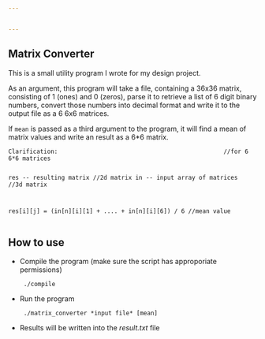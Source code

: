 ```yaml
---


---
```


<h2 id="matrix-converter">Matrix Converter</h2>
<p>This is a small utility program I wrote for my design project.</p>
<p>As an argument, this program will take a file, containing a 36x36 matrix, consisting of 1 (ones) and 0 (zeros), parse it to retrieve a list of 6 digit binary numbers, convert those numbers into decimal format and write it to the output file as a 6 6x6 matrices.</p>
<p>If <code>mean</code> is passed as a third argument to the program, it will find a mean of matrix values and write an result as a 6*6 matrix.</p>
<pre><code>Clarification:            									//for 6 6*6 matrices

res -- resulting matrix											//2d matrix
in --  input array of matrices										//3d matrix

res[i][j] = (in[n][i][1] + .... + in[n][i][6]) / 6							//mean value
</code></pre>
<h2 id="how-to-use">How to use</h2>
<ul>
<li>
<p>Compile the program (make sure the script has approporiate permissions)</p>
<pre><code> ./compile
</code></pre>
</li>
<li>
<p>Run the program</p>
<pre><code> ./matrix_converter *input file* [mean]
</code></pre>
</li>
<li>
<p>Results will be written into the <em>result.txt</em> file</p>
</li>
</ul>

